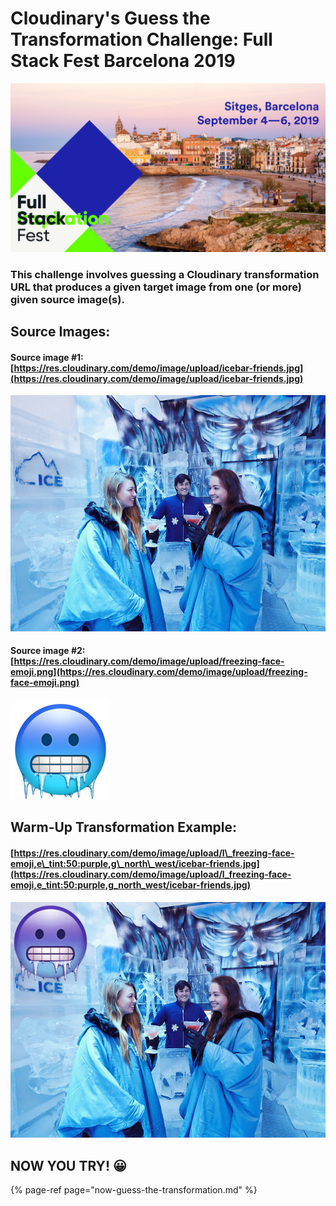 # Cloudinary's Guess the Transformation Challenge: Full Stack Fest Barcelona 2019



![](.gitbook/assets/fsfest-logo.png)

### This challenge involves guessing a Cloudinary transformation URL that produces a given target image from one \(or more\) given source image\(s\).

## Source Images:

#### Source image \#1: [https://res.cloudinary.com/demo/image/upload/icebar-friends.jpg](https://res.cloudinary.com/demo/image/upload/icebar-friends.jpg)

![Icebarcelona](.gitbook/assets/icebar-friends.jpg)



#### Source image \#2: [https://res.cloudinary.com/demo/image/upload/freezing-face-emoji.png](https://res.cloudinary.com/demo/image/upload/freezing-face-emoji.png)

![Freezing face emoji](.gitbook/assets/freezing-face-emoji.png)

## **W**arm-Up Transformation Example: 

#### [https://res.cloudinary.com/demo/image/upload/l\_freezing-face-emoji,e\_tint:50:purple,g\_north\_west/icebar-friends.jpg](https://res.cloudinary.com/demo/image/upload/l_freezing-face-emoji,e_tint:50:purple,g_north_west/icebar-friends.jpg)

![Target Image \(Example\)](.gitbook/assets/icebar-friends-1.jpg)

##                                          NOW YOU TRY! 😀

{% page-ref page="now-guess-the-transformation.md" %}


